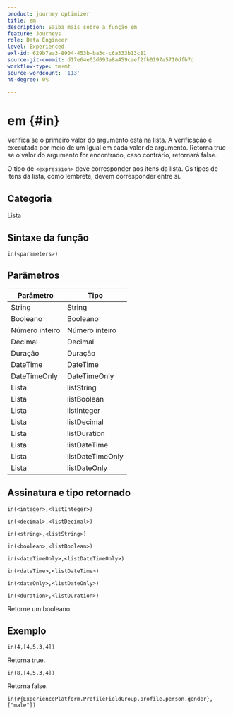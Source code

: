 ```yaml
---
product: journey optimizer
title: em
description: Saiba mais sobre a função em
feature: Journeys
role: Data Engineer
level: Experienced
exl-id: 629b7aa3-8904-453b-ba3c-c6a333b13c81
source-git-commit: d17e64e03d093a8a459caef2fb0197a5710dfb7d
workflow-type: tm+mt
source-wordcount: '113'
ht-degree: 0%

---
```


# em {#in}

Verifica se o primeiro valor do argumento está na lista. A verificação é executada por meio de um Igual em cada valor de argumento. Retorna true se o valor do argumento for encontrado, caso contrário, retornará false.

O tipo de `<expression>` deve corresponder aos itens da lista. Os tipos de itens da lista, como lembrete, devem corresponder entre si.

## Categoria

Lista

## Sintaxe da função

`in(<parameters>)`

## Parâmetros

| Parâmetro | Tipo |
|-----------|------------------|
| String | String |
| Booleano | Booleano |
| Número inteiro | Número inteiro |
| Decimal | Decimal |
| Duração | Duração |
| DateTime | DateTime |
| DateTimeOnly | DateTimeOnly |
| Lista | listString |
| Lista | listBoolean |
| Lista | listInteger |
| Lista | listDecimal |
| Lista | listDuration |
| Lista | listDateTime |
| Lista | listDateTimeOnly |
| Lista | listDateOnly |

## Assinatura e tipo retornado

`in(<integer>,<listInteger>)`

`in(<decimal>,<listDecimal>)`

`in(<string>,<listString>)`

`in(<boolean>,<listBoolean>)`

`in(<dateTimeOnly>,<listDateTimeOnly>)`

`in(<dateTime>,<listDateTime>)`

`in(<dateOnly>,<listDateOnly>)`

`in(<duration>,<listDuration>)`

Retorne um booleano.

## Exemplo

`in(4,[4,5,3,4])`

Retorna true.

`in(8,[4,5,3,4])`

Retorna false.

`in(#{ExperiencePlatform.ProfileFieldGroup.profile.person.gender}, ["male"])`
